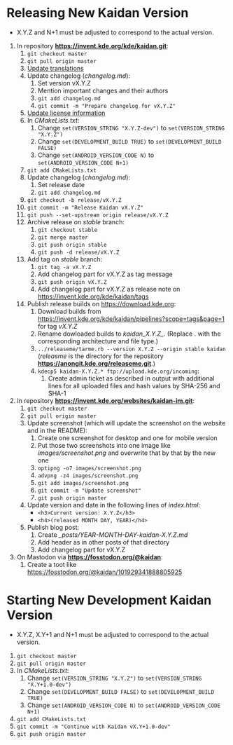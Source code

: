 # Releasing New Kaidan Version

* X.Y.Z and N+1 must be adjusted to correspond to the actual version.

1. In repository **https://invent.kde.org/kde/kaidan.git**:
	1. `git checkout master`
	1. `git pull origin master`
	1. [Update translations](translation.md)
	1. Update changelog (*changelog.md*):
		1. Set version vX.Y.Z
		1. Mention important changes and their authors
		1. `git add changelog.md`
		1. `git commit -m "Prepare changelog for vX.Y.Z"`
	1. [Update license information](license.md)
	1. In *CMakeLists.txt*:
		1. Change `set(VERSION_STRING "X.Y.Z-dev")` to `set(VERSION_STRING "X.Y.Z")`
		1. Change `set(DEVELOPMENT_BUILD TRUE)` to `set(DEVELOPMENT_BUILD FALSE)`
		1. Change `set(ANDROID_VERSION_CODE N)` to `set(ANDROID_VERSION_CODE N+1)`
	1. `git add CMakeLists.txt`
	1. Update changelog (*changelog.md*):
		1. Set release date
		1. `git add changelog.md`
	1. `git checkout -b release/vX.Y.Z`
	1. `git commit -m "Release Kaidan vX.Y.Z"`
	1. `git push --set-upstream origin release/vX.Y.Z`
	1. Archive release on *stable* branch:
		1. `git checkout stable`
		1. `git merge master`
		1. `git push origin stable`
		1. `git push -d release/vX.Y.Z`
	1. Add tag on *stable* branch:
		1. `git tag -a vX.Y.Z`
		1. Add changelog part for vX.Y.Z as tag message
		1. `git push origin vX.Y.Z`
		1. Add changelog part for vX.Y.Z as release note on https://invent.kde.org/kde/kaidan/tags
	1. Publish release builds on https://download.kde.org:
		1. Download builds from https://invent.kde.org/kde/kaidan/pipelines?scope=tags&page=1 for tag *vX.Y.Z*
		1. Rename dowloaded builds to *kaidan_X.Y.Z_<architecture>.<type>* (Replace <architecture>.<type> with the corresponding architecture and file type.)
		1. `../releaseme/tarme.rb --version X.Y.Z --origin stable kaidan` (*releasme* is the directory for the repository **https://anongit.kde.org/releaseme.git**.)
		1. `kdecp5 kaidan-X.Y.Z.* ftp://upload.kde.org/incoming`:
			1. Create admin ticket as described in output with additional lines for all uploaded files and hash values by SHA-256 and SHA-1
1. In repository **https://invent.kde.org/websites/kaidan-im.git**:
	1. `git checkout master`
	1. `git pull origin master`
	1. Update screenshot (which will update the screenshot on the website and in the README):
		1. Create one screenshot for desktop and one for mobile version
		1. Put those two screenshots into one image like *images/screenshot.png* and overwrite that by that by the new one
		1. `optipng -o7 images/screenshot.png`
		1. `advpng -z4 images/screenshot.png`
		1. `git add images/screenshot.png`
		1. `git commit -m "Update screenshot"`
		1. `git push origin master`
	1. Update version and date in the following lines of *index.html*:
		* `<h3>Current version: X.Y.Z</h3>`
		* `<h4>(released MONTH DAY, YEAR)</h4>`
	1. Publish blog post:
		1. Create *_posts/YEAR-MONTH-DAY-kaidan-X.Y.Z.md*
		1. Add header as in other posts of that directory
		1. Add changelog part for vX.Y.Z
1. On Mastodon via **https://fosstodon.org/@kaidan**:
	1. Create a toot like https://fosstodon.org/@kaidan/101929341888805925

# Starting New Development Kaidan Version

* X.Y.Z, X.Y+1 and N+1 must be adjusted to correspond to the actual version.

1. `git checkout master`
1. `git pull origin master`
1. In *CMakeLists.txt*:
	1. Change `set(VERSION_STRING "X.Y.Z")` to `set(VERSION_STRING "X.Y+1.0-dev")`
	1. Change `set(DEVELOPMENT_BUILD FALSE)` to `set(DEVELOPMENT_BUILD TRUE)`
	1. Change `set(ANDROID_VERSION_CODE N)` to `set(ANDROID_VERSION_CODE N+1)`
1. `git add CMakeLists.txt`
1. `git commit -m "Continue with Kaidan vX.Y+1.0-dev"`
1. `git push origin master`
